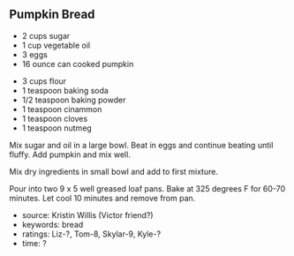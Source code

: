 Pumpkin Bread
-------------

- 2 cups sugar
- 1 cup vegetable oil
- 3 eggs
- 16 ounce can cooked pumpkin
<!-- -->
- 3 cups flour
- 1 teaspoon baking soda
- 1/2 teaspoon baking powder
- 1 teaspoon cinammon
- 1 teaspoon cloves
- 1 teaspoon nutmeg

Mix sugar and oil in a large bowl.  Beat in eggs and continue beating
until fluffy.  Add pumpkin and mix well.

Mix dry ingredients in small bowl and add to first mixture.

Pour into two 9 x 5 well greased loaf pans.  Bake at 325 degrees F for
60-70 minutes.  Let cool 10 minutes and remove from pan.

- source: Kristin Willis (Victor friend?)
- keywords: bread
- ratings: Liz-?, Tom-8, Skylar-9, Kyle-?
- time: ?
